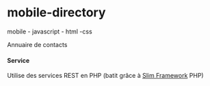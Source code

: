 mobile-directory
================

mobile - javascript - html -css

Annuaire de contacts

<h4>Service</h4>
Utilise des services REST en PHP (batit grâce à <a href="http://www.slimframework.com/">Slim Framework</a> PHP)
